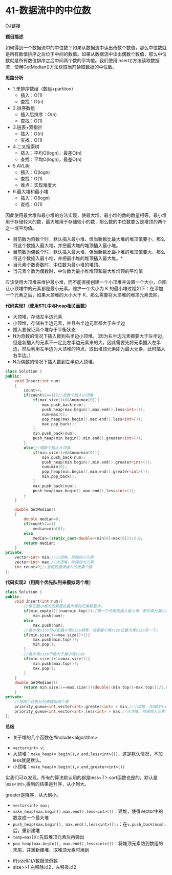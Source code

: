 # 41-数据流中的中位数

[OJ链接](https://www.nowcoder.com/practice/9be0172896bd43948f8a32fb954e1be1?tpId=13&tqId=11216&tPage=4&rp=1&ru=%2Fta%2Fcoding-interviews&qru=%2Fta%2Fcoding-interviews%2Fquestion-ranking)

**题目描述**

如何得到一个数据流中的中位数？如果从数据流中读出奇数个数值，那么中位数就是所有数值排序之后位于中间的数值。如果从数据流中读出偶数个数值，那么中位数就是所有数值排序之后中间两个数的平均值。我们使用Insert()方法读取数据流，使用GetMedian()方法获取当前读取数据的中位数。

**思路分析**

- 1.未排序数组（数组+partiton）
  - 插入：O(1)
  - 查找：O(n)
- 2.排序数组
  - 插入后排序：O(n)
  - 查找：O(1)
- 3.链表+双指针
  - 插入：O(n)
  - 查找：O(1)
- 4.二叉搜索树
  - 插入：平均O(logn)，最差O(n)
  - 查找：平均O(logn)，最差O(n)
- 5.AVL树
  - 插入：O(logn)
  - 查找：O(1)
  - 难点：实现难度大
- 6.最大堆和最小堆
  - 插入：O(logn)
  - 查找：O(1)

因此使用最大堆和最小堆的方法实现，使最大堆、最小堆的数的数量相等，最小堆用于存储较大的数，最大堆用于存储较小的数，那么数的中位数要么是堆顶的两个之一或平均值。
* 目前数为奇数个时，默认插入最小堆，但当新数比最大堆的堆顶值要小，那么将这个数插入最大堆，并把最大堆的堆顶插入最小堆。
* 目前数为偶数个时，默认插入最大堆，但当新数比最小堆的堆顶值要大，那么将这个数插入最小堆，并把最小堆的堆顶插入最大堆。* 
* 当元素个数奇数时，中位数为最小堆的堆顶。
* 当元素个数为偶数时，中位数为最小堆堆顶和最大堆堆顶的平均值

应该使用大顶堆来维护最小堆，而不能直接创建一个小顶堆并设置一个大小，企图让小顶堆中的元素都是最小元素。维护一个大小为 K 的最小堆过程如下：在添加一个元素之后，如果大顶堆的大小大于 K，那么需要将大顶堆的堆顶元素去除。

**代码实现1（使用STL中与heap相关函数）**
* 大顶堆，存储左半边元素
* 小顶堆，存储右半边元素，并且右半边元素都大于左半边
* 插入要保证两个堆存于平衡状态
* N为奇数的情况下插入数到右半边小顶堆。（因为右半边元素都要大于左半边，但是新插入的元素不一定比左半边元素来的大，因此需要先将元素插入左半边，然后利用左半边为大顶堆的特点，取出堆顶元素即为最大元素，此时插入右半边。）
* N为偶数的情况下插入数到左半边大顶堆。
```c++
class Solution {
public:
    void Insert(int num)
    {
        count++;
        if(count%2==1){//奇数个插入小顶堆
            if(max.size()>0&&num<max[0]){
                max.push_back(num);
                push_heap(max.begin(),max.end(),less<int>());
                num=max[0];
                pop_heap(max.begin(),max.end(),less<int>());
                max.pop_back();
            }
            min.push_back(num);
            push_heap(min.begin(),min.end(),greater<int>());
        }
        else{//偶数个插入大顶堆
            if(min.size()>0&&num>min[0]){
                min.push_back(num);
                push_heap(min.begin(),min.end(),greater<int>());
                num=min[0];
                pop_heap(min.begin(),min.end(),greater<int>());
                min.pop_back();
            }
            max.push_back(num);
            push_heap(max.begin(),max.end(),less<int>());
        }
    }

    double GetMedian()
    {
        double median=0;
        if(count%2==1)
            median=min[0];
        else
            median=(static_cast<double>(min[0]+max[0]))/2.0;
        return median;
    }
private:
    vector<int> min;//小顶堆，存储较小元素
    vector<int> max;//大顶堆，存储较大元素
    int count=0;//当前数据流读入的元素个数
};
```

**代码实现2（用两个优先队列来模拟两个堆）**

```c++
class Solution {
public:
    void Insert(int num){
        //保证最小堆的元素要比最大堆的元素都要大。
        if(min.empty()||num>min.top())//第一个元素先插入最小堆，新元素比最小堆堆顶值大就插入最小堆，否则插入最大堆
            min.push(num);
        else
            max.push(num);
        //最小堆size可以和最小堆size相等，或者最小堆size比最大堆size多一个。
        if(min.size()==max.size()+2){
            max.push(min.top());
            min.pop();
        }
        //最大堆size不能大于最小堆size
        if(min.size()+1==max.size()){
            min.push(max.top());
            max.pop();
        }
    }
    double GetMedian(){
        return min.size()==max.size()?(double)(min.top()+max.top())/2.0:min.top();
    }
private:
    //用两个优先队列来模拟两个堆
    priority_queue<int,vector<int>,greater<int> > min;//小顶堆，存储较小元素
    priority_queue<int,vector<int>,less<int> > max;//大顶堆，存储较大元素
};
```

**总结**
* 关于堆的几个函数在#include\<algorithm\>
- `vector<int> v;`
- 大顶堆：`make_heap(v.begin(),v.end,less<int>())`，这是默认情况，不加less<int>就是默认。
- 小顶堆：`make_heap(v.begin(),v.end,greater<int>())`

实我们可以发现，所有的算法默认用的都是less\<T\>.sort函数也是的，默认是less\<int\>,得到的结果是升序，从小到大。
  
greater<int>是降序，从大到小。
  
- `vector<int> max;`
- `make_heap(max.begin(),max.end(),less<int>())`：建堆，使得vector中的数变成一个最大堆
- `push_heap(max.begin(), max.end(),less<int>());`：在`v.push_back(num);`后，重新建堆
- `temp=max[0]`:先取堆顶元素后再弹出
- `pop_heap(max.begin(), max.end(),less<int>())`：将堆顶元素防到数组的末尾，并重新建堆，取堆顶元素时用到

* if(size&1)//数据流奇数
* size>>1 右移除以2，左移乘以2


